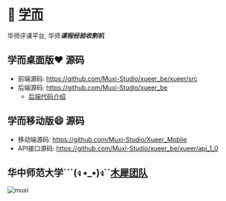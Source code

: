 # 🏫 [学而](http://xueer.ccnuer.cn)

华师评课平台, 华师***课程经验收割机***<br/>

## 学而桌面版❤️ 源码
+ 前端源码: https://github.com/Muxi-Studio/xueer_be/xueer/src
+ 后端源码: https://github.com/Muxi-Studio/xueer_be
    + [后端代码介绍](https://github.com/Muxi-Studio/xueer_be/be-readme.md)

## 学而移动版😄 源码
+ 移动端源码: https://github.com/Muxi-Studio/Xueer_Moblie
+ API接口源码: https://github.com/Muxi-Studio/xueer_be/xueer/api_1_0

## 华中师范大学```(ง •_•)ง``[木犀团队](http://muxistudio.com)
![muxi](https://avatars2.githubusercontent.com/u/10476331?v=3&s=200)
